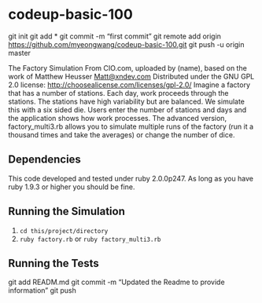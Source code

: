 # codeup-basic-100
git init
git add *
git commit -m “first commit”
git remote add origin https://github.com/myeongwang/codeup-basic-100.git
git push -u origin master

The Factory Simulation
From CIO.com, uploaded by (name), based on the work of Matthew 
Heusser
Matt@xndev.com
Distributed under the GNU GPL 2.0 license:
http://choosealicense.com/licenses/gpl-2.0/
Imagine a factory that has a number of stations. Each day, work
proceeds through
the stations.
The stations have high variability but are balanced. We simulate
this with a six
sided die. Users enter the number of stations and days and the
application shows
how work processes. The advanced version, factory_multi3.rb allows you to simulate
multiple runs of the factory (run it a thousand times and take
the averages) or
change the number of dice.
## Dependencies
This code developed and tested under ruby 2.0.0p247. As long as
you have ruby 1.9.3
or higher you should be fine.
## Running the Simulation
1. `cd this/project/directory`
2. `ruby factory.rb` or `ruby factory_multi3.rb`
## Running the Tests

git add READM.md
git commit -m “Updated the Readme to provide information”
git push
